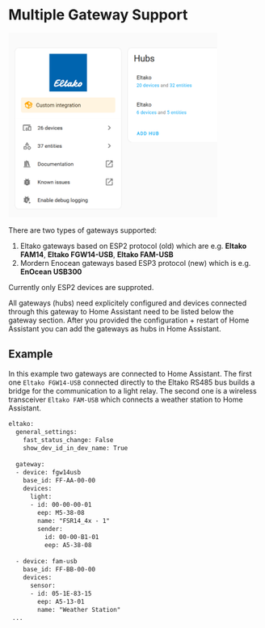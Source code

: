 # Multiple Gateway Support

<img src="./HA-Eltako-2Hubs.png" height="365">

There are two types of gateways supported:
1. Eltako gateways based on ESP2 protocol (old) which are e.g. **Eltako FAM14**, **Eltako FGW14-USB**, **Eltako FAM-USB**
2. Mordern Enocean gateways based ESP3 protocol (new) which is e.g. **EnOcean USB300**

Currently only ESP2 devices are supproted.

All gateways (hubs) need explicitely configured and devices connected through this gateway to Home Assistant need to be listed below the gateway section. After you provided the configuration + restart of Home Assistant you can add the gateways as hubs in Home Assistant.

## Example
In this example two gateways are connected to Home Assistant. The first one `Eltako FGW14-USB` connected directly to the Eltako RS485 bus builds a bridge for the communication to a light relay. The second one is a wireless transceiver `Eltako FAM-USB` which connects a weather station to Home Assistant.
```
eltako:
  general_settings:
    fast_status_change: False
    show_dev_id_in_dev_name: True

  gateway:
  - device: fgw14usb
    base_id: FF-AA-00-00
    devices:
      light:
      - id: 00-00-00-01
        eep: M5-38-08
        name: "FSR14_4x - 1"
        sender:
          id: 00-00-B1-01
          eep: A5-38-08

  - device: fam-usb
    base_id: FF-BB-00-00
    devices:
      sensor:
      - id: 05-1E-83-15
        eep: A5-13-01
        name: "Weather Station"
 ...
```